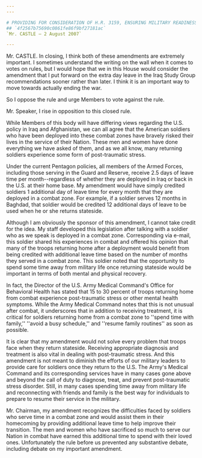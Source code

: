 ```yaml
---
---

# PROVIDING FOR CONSIDERATION OF H.R. 3159, ENSURING MILITARY READINESS  THROUGH STABILITY AND PREDICTABILITY DEPLOYMENT POLICY ACT OF 2007
## `4f2567b75690c0861fe86f9bf27181ac`
`Mr. CASTLE — 2 August 2007`

---
```



Mr. CASTLE. In closing, I think both of these amendments are 
extremely important. I sometimes understand the writing on the wall 
when it comes to votes on rules, but I would hope that we in this House 
would consider the amendment that I put forward on the extra day leave 
in the Iraq Study Group recommendations sooner rather than later. I 
think it is an important way to move towards actually ending the war.

So I oppose the rule and urge Members to vote against the rule.

Mr. Speaker, I rise in opposition to this closed rule.

While Members of this body will have differing views regarding the 
U.S. policy in Iraq and Afghanistan, we can all agree that the American 
soldiers who have been deployed into these combat zones have bravely 
risked their lives in the service of their Nation. These men and women 
have done everything we have asked of them, and as we all know, many 
returning soldiers experience some form of post-traumatic stress.

Under the current Pentagon policies, all members of the Armed Forces, 
including those serving in the Guard and Reserve, receive 2.5 days of 
leave time per month--regardless of whether they are deployed in Iraq 
or back in the U.S. at their home base. My amendment would have simply 
credited soldiers 1 additional day of leave time for every month that 
they are deployed in a combat zone. For example, if a soldier serves 12 
months in Baghdad, that soldier would be credited 12 additional days of 
leave to be used when he or she returns stateside.

Although I am obviously the sponsor of this amendment, I cannot take 
credit for the idea. My staff developed this legislation after talking 
with a soldier who as we speak is deployed in a combat zone. 
Corresponding via e-mail, this soldier shared his experiences in combat 
and offered his opinion that many of the troops returning home after a 
deployment would benefit from being credited with additional leave time 
based on the number of months they served in a combat zone. This 
soldier noted that the opportunity to spend some time away from 
military life once returning stateside would be important in terms of 
both mental and physical recovery.

In fact, the Director of the U.S. Army Medical Command's Office for 
Behavioral Health has stated that 15 to 30 percent of troops returning 
home from combat experience post-traumatic stress or other mental 
health symptoms. While the Army Medical Command notes that this is not 
unusual after combat, it underscores that in addition to receiving 
treatment, it is critical for soldiers returning home from a combat 
zone to ''spend time with family,'' ''avoid a busy schedule,'' and 
''resume family routines'' as soon as possible.

It is clear that my amendment would not solve every problem that 
troops face when they return stateside. Receiving appropriate diagnosis 
and treatment is also vital in dealing with post-traumatic stress. And 
this amendment is not meant to diminish the efforts of our military 
leaders to provide care for soldiers once they return to the U.S. The 
Army's Medical Command and its corresponding services have in many 
cases gone above and beyond the call of duty to diagnose, treat, and 
prevent post-traumatic stress disorder. Still, in many cases spending 
time away from military life and reconnecting with friends and family 
is the best way for individuals to prepare to resume their service in 
the military.

Mr. Chairman, my amendment recognizes the difficulties faced by 
soldiers who serve time in a combat zone and would assist them in their 
homecoming by providing additional leave time to help improve their 
transition. The men and women who have sacrificed so much to serve our 
Nation in combat have earned this additional time to spend with their 
loved ones. Unfortunately the rule before us prevented any substantive 
debate, including debate on my important amendment.